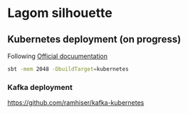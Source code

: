 # Lagom silhouette


## Kubernetes deployment (on progress)

Following [Official docuumentation](https://developer.lightbend.com/guides/lagom-kubernetes-k8s-deploy-microservices/)

```bash
sbt -mem 2048 -DbuildTarget=kubernetes
```

### Kafka deployment

https://github.com/ramhiser/kafka-kubernetes

